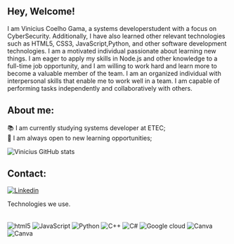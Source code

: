 ## Hey, Welcome!
I am Vinicius Coelho Gama, a systems developerstudent with a focus on CyberSecurity.
Additionally, I have also learned other relevant technologies such as HTML5, CSS3, JavaScript,Python, and other software development technologies.
I am a motivated individual passionate about learning new things. I am eager to apply my skills in Node.js and other knowledge to a full-time job opportunity, and I am willing to work hard and learn more to become a valuable member of the team.
I am an organized individual with interpersonal skills that enable me to work well in a team. I am capable of performing tasks independently and collaboratively with others.

## About me:
📚 I am currently studying systems developer at ETEC;<br>
🧠 I am always open to new learning opportunities;

![Vinicius GitHub stats](https://github-readme-stats.vercel.app/api?username=ViniciusCgama&show_icons=true&theme=synthwave)

## Contact:

[![Linkedin](https://img.shields.io/badge/LinkedIn-0077B5?style=for-the-badge&logo=linkedin&logoColor=white)](https://www.linkedin.com/in/vinicius-coelho-gama-59a030212/)


Technologies we use.


<div style="display: inline_block;"><br/>
    <img align="center" alt="html5" src="https://img.shields.io/badge/HTML5-E34F26?style=for-the-badge&logo=html5&logoColor=white">
    <img align="center" alt="JavaScript" src="https://img.shields.io/badge/JavaScript-F7DF1E?style=for-the-badge&logo=javascript&logoColor=black">
    <img align="center" alt="Python" src="https://img.shields.io/badge/Python-3776AB?style=for-the-badge&logo=python&logoColor=white">
    <img align="center" alt="C++" src="https://img.shields.io/badge/C%2B%2B-00599C?style=for-the-badge&logo=c%2B%2B&logoColor=white">
    <img align="center" alt="C#" src="https://img.shields.io/badge/C%23-239120?style=for-the-badge&logo=c-sharp&logoColor=white">
    <img align="center" alt="Google cloud" src="https://img.shields.io/badge/Google_Cloud-4285F4?style=for-the-badge&logo=google-cloud&logoColor=white"> 
    <img align="center" alt="Canva" src="https://img.shields.io/badge/Canva-%2300C4CC.svg?&style=for-the-badge&logo=Canva&logoColor=white"> 
    <img align="center" alt="Canva" src="https://img.shields.io/badge/GIT-E44C30?style=for-the-badge&logo=git&logoColor=white">  

</div>
